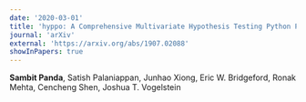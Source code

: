 ```yaml
---
date: '2020-03-01'
title: 'hyppo: A Comprehensive Multivariate Hypothesis Testing Python Package'
journal: 'arXiv'
external: 'https://arxiv.org/abs/1907.02088'
showInPapers: true
---
```


**Sambit Panda**, Satish Palaniappan, Junhao Xiong, Eric W. Bridgeford, Ronak Mehta, Cencheng Shen, Joshua T. Vogelstein
